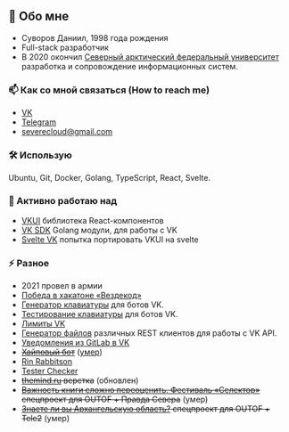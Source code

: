 
<!--
Стащил стиль ридми у FlyInk13
-->

## 👋 Обо мне

- Суворов Даниил, 1998 года рождения
- Full-stack разработчик
- В 2020 окончил [Северный арктический федеральный университет](https://narfu.ru/)
разработка и сопровождение информационных систем.

### 📫 Как со мной связаться (How to reach me)

- [VK](https://vk.me/severecloud)
- [Telegram](https://t.me/severecloud)
- severecloud@gmail.com

### 🛠 Использую

Ubuntu, Git, Docker, Golang, TypeScript, React, Svelte.

### 🔭 Активно работаю над

- [VKUI](https://github.com/VKCOM/VKUI) библиотека React-компонентов
- [VK SDK](https://github.com/SevereCloud/vksdk) Golang модули, для работы с VK
- [Svelte VK](https://github.com/sveltevk) попытка портировать VKUI на svelte

### ⚡ Разное

- 2021 провел в армии
- [Победа в хакатоне «Вездекод»](https://vk.com/wall-147415323_6861#:~:text=%D0%90%D0%BC%D0%B8%D0%BD%D0%B0%D0%B7%D0%B8%D0%BD)
- [Генератор клавиатуры](https://severecloud.github.io/vk-keyboard/) для ботов VK.
- [Тестирование клавиатуры](https://vk.com/public174472256) для ботов VK.
- [Лимиты VK](https://vk.com/app7573302_117253521)
- [Генератор файлов](https://github.com/SevereCloud/vk-api-sandbox/releases) различных REST клиентов для работы с VK API.
- [Уведомления из GitLab в VK](https://vk.com/gitlab_bot)
- ~~[Хайповый бот](https://vk.com/club185135602)~~ ([умер](https://tjournal.ru/internet/114930-kak-minimum-polovina-druzey-bot-vo-vkontakte-pokazyvaet-kto-iz-polzovateley-avtorizovalsya-na-pornhub))
- [Rin Rabbitson](https://vk.com/bug_bot)
- [Tester Checker](https://vk.com/test4k)
- ~~[themind.ru](https://themind.ru/) верстка~~ (обновлен)
- ~~[Важность книги сложно переоценить. Фестиваль «Селектор»](http://outof.ru/news/?ELEMENT_ID=1242) спецпроект для OUTOF + Правда Севера~~ (умер)
- ~~[Знаете ли вы Архангельскую область?](http://outof.ru/news/?ELEMENT_ID=1242) спецпроект для OUTOF + Tele2~~ (умер)
